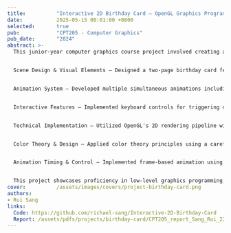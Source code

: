 ```yaml
---
title:          "Interactive 2D Birthday Card – OpenGL Graphics Programming"
date:           2025-05-15 00:01:00 +0800
selected:       true
pub:            "CPT205 - Computer Graphics"
pub_date:       "2024"
abstract: >-
  This junior-year computer graphics course project involved creating an interactive 2D animated birthday card using C++ and OpenGL. The project demonstrates fundamental computer graphics concepts including 2D transformations, animation techniques, custom shape rendering, and user interaction handling.


  Scene Design & Visual Elements – Designed a two-page birthday card featuring a cover page with animated stars and an inner page revealing a birthday cake with candles. Implemented custom drawing functions for complex shapes including stars, ribbons, cake layers, candles with flames, and decorative elements using OpenGL primitives (triangles, quads, polygons, lines).


  Animation System – Developed multiple simultaneous animations including: (1) Breathing stars effect with smooth scaling transformations on both cover and inner pages; (2) Rotating star on cake candle using continuous angle incrementation; (3) Page-sliding transition animation between cover and inner views with smooth interpolation; (4) Falling ribbons animation with wave effects and physics-based movement when triggered by user interaction.


  Interactive Features – Implemented keyboard controls for triggering different animations and view transitions. Created a custom cursor system that replaces the default mouse pointer with a graphical element. Added click-triggered ribbon falling effect that responds to mouse events with randomized ribbon properties for variety.


  Technical Implementation – Utilized OpenGL's 2D rendering pipeline with FreeGLUT library for window management. Implemented anti-aliasing for smooth edges using GL_BLEND and GL_LINE_SMOOTH. Applied geometric transformations (translation, rotation, scaling) using OpenGL matrix operations. Created modular code structure with separate functions for each visual element to ensure maintainability.


  Color Theory & Design – Applied color theory principles using a carefully selected pastel color palette to create a harmonious and festive atmosphere. Each element features custom RGB colors with subtle variations to add depth while maintaining visual cohesion.


  Animation Timing & Control – Implemented frame-based animation using glutTimerFunc for smooth, consistent animation speeds. Designed state machines to control animation phases and transitions. Used interpolation techniques for smooth movements and scaling effects.


  This project showcases proficiency in low-level graphics programming, understanding of 2D transformation mathematics, animation principles, and creative application of computer graphics fundamentals to create an engaging interactive visual experience.
cover:          /assets/images/covers/project-birthday-card.png
authors:
- Rui Sang
links:
  Code: https://github.com/richael-sang/Interactive-2D-Birthday-Card
  Report: /assets/pdfs/projects/birthday-card/CPT205_report_Sang_Rui_2251576.pdf
---
```


